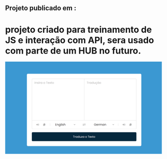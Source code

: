 ## Projeto publicado em :

# projeto criado para treinamento de JS e interação com API, sera usado com parte de um HUB no futuro.

![screenshot](print.png )